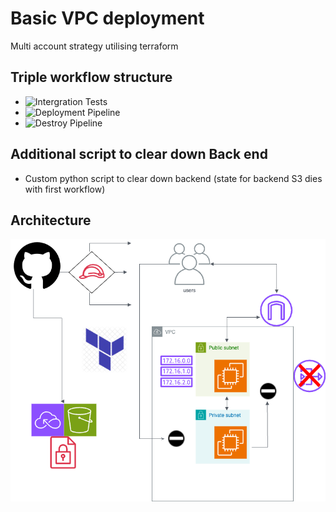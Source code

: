 # Basic VPC deployment

Multi account strategy utilising terraform

## Triple workflow structure
- ![Intergration Tests](https://github.com/samdroberts87/York/actions/workflows/inegration_tests.yml/badge.svg?branch=main)
- ![Deployment Pipeline](https://github.com/samdroberts87/York/actions/workflows/deployment.yml/badge.svg?branch=main)
- ![Destroy Pipeline](https://github.com/samdroberts87/York/actions/workflows/destroy-workflow.yml/badge.svg?branch=main)

## Additional script to clear down Back end
- Custom python script to clear down backend (state for backend S3 dies with first workflow)

## Architecture
![Architecture Diagram](assets/york.drawio_new.png)
